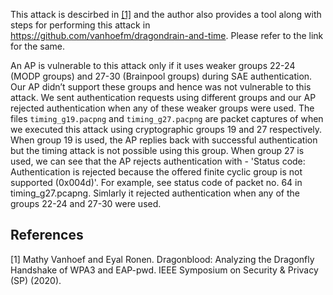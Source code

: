 This attack is descirbed in [[1]](#1) and the author also provides a tool along with steps for performing this attack in https://github.com/vanhoefm/dragondrain-and-time. Please refer to the link for the same.

An AP is vulnerable to this attack only if it uses weaker groups 22-24 (MODP groups) and 27-30 (Brainpool groups) during SAE authentication. Our AP didn’t support these groups
and hence was not vulnerable to this attack. We sent authentication requests using different groups and our AP rejected authentication when any of these weaker groups were used.
The files `timing_g19.pacpng` and `timing_g27.pacpng` are packet captures of when we executed this attack using cryptographic groups 19 and 27 respectively.
When group 19 is used, the AP replies back with successful authentication but the timing attack is not possible using this group.
When group 27 is used, we can see that the AP rejects authentication with - 'Status code: Authentication is rejected because the offered finite cyclic group is not supported (0x004d)'. For example, see status code of packet no. 64 in timing_g27.pcapng. Simlarly it rejected authentication when any of the groups 22-24 and 27-30 were used.

## References
<a id="1">[1]</a> 
Mathy Vanhoef and Eyal Ronen. 
Dragonblood: Analyzing the Dragonfly Handshake of WPA3 and EAP-pwd.
IEEE Symposium on Security & Privacy (SP) (2020).
